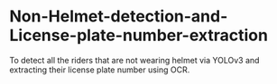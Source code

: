# Non-Helmet-detection-and-License-plate-number-extraction
To detect all the riders that are not wearing helmet via YOLOv3 and extracting their license plate number using OCR.
